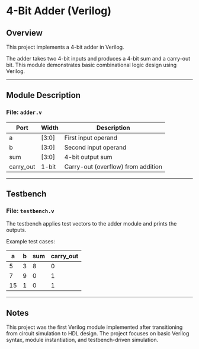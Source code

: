 # 4-Bit Adder (Verilog)

## Overview

This project implements a 4-bit adder in Verilog.

The adder takes two 4-bit inputs and produces a 4-bit sum and a carry-out bit. This module demonstrates basic combinational logic design using Verilog.

---

## Module Description

### File: `adder.v`

| Port      | Width | Description                        |
| --------- | ----- | ---------------------------------- |
| a         | [3:0] | First input operand                |
| b         | [3:0] | Second input operand               |
| sum       | [3:0] | 4-bit output sum                   |
| carry_out | 1-bit | Carry-out (overflow) from addition |

---

## Testbench

### File: `testbench.v`

The testbench applies test vectors to the adder module and prints the outputs.

Example test cases:

| a   | b   | sum | carry_out |
| --- | --- | --- | --------- |
| 5   | 3   | 8   | 0         |
| 7   | 9   | 0   | 1         |
| 15  | 1   | 0   | 1         |

---

## Notes

This project was the first Verilog module implemented after transitioning from circuit simulation to HDL design. The project focuses on basic Verilog syntax, module instantiation, and testbench-driven simulation.
